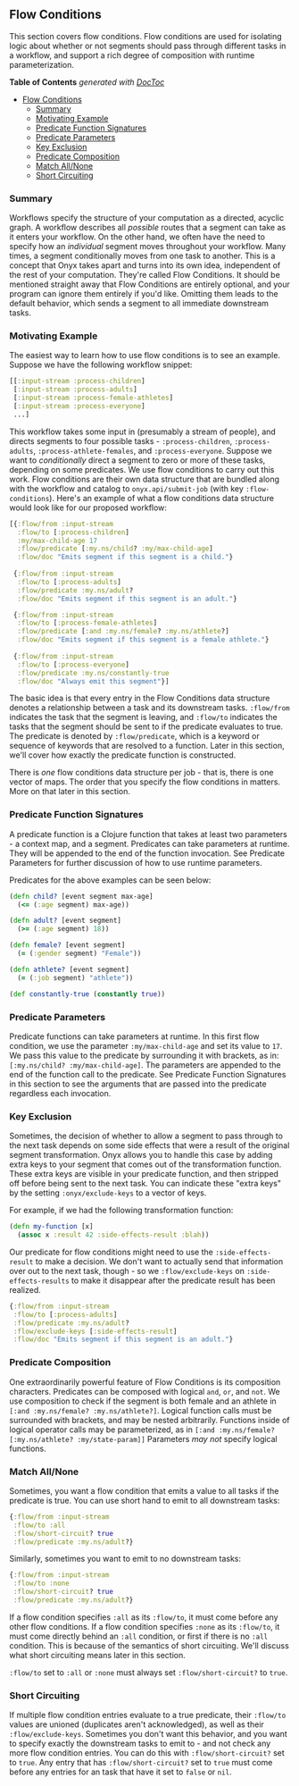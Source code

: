 ## Flow Conditions

This section covers flow conditions. Flow conditions are used for isolating logic about whether or not segments should pass through different tasks in a workflow, and support a rich degree of composition with runtime parameterization.

<!-- START doctoc generated TOC please keep comment here to allow auto update -->
<!-- DON'T EDIT THIS SECTION, INSTEAD RE-RUN doctoc TO UPDATE -->
**Table of Contents**  *generated with [DocToc](http://doctoc.herokuapp.com/)*

- [Flow Conditions](#flow-conditions)
  - [Summary](#summary)
  - [Motivating Example](#motivating-example)
  - [Predicate Function Signatures](#predicate-function-signatures)
  - [Predicate Parameters](#predicate-parameters)
  - [Key Exclusion](#key-exclusion)
  - [Predicate Composition](#predicate-composition)
  - [Match All/None](#match-allnone)
  - [Short Circuiting](#short-circuiting)

<!-- END doctoc generated TOC please keep comment here to allow auto update -->

### Summary

Workflows specify the structure of your computation as a directed, acyclic graph. A workflow describes all *possible* routes that a segment can take as it enters your workflow. On the other hand, we often have the need to specify how an *individual* segment moves throughout your workflow. Many times, a segment conditionally moves from one task to another. This is a concept that Onyx takes apart and turns into its own idea, independent of the rest of your computation. They're called Flow Conditions. It should be mentioned straight away that Flow Conditions are entirely optional, and your program can ignore them entirely if you'd like. Omitting them leads to the default behavior, which sends a segment to all immediate downstream tasks.

### Motivating Example

The easiest way to learn how to use flow conditions is to see an example. Suppose we have the following workflow snippet:

```clojure
[[:input-stream :process-children]
 [:input-stream :process-adults]
 [:input-stream :process-female-athletes]
 [:input-stream :process-everyone]
 ...]
```

This workflow takes some input in (presumably a stream of people), and directs segments to four possible tasks - `:process-children`, `:process-adults`, `:process-athlete-females`, and `:process-everyone`. Suppose we want to *conditionally* direct a segment to zero or more of these tasks, depending on some predicates. We use flow conditions to carry out this work. Flow conditions are their own data structure that are bundled along with the workflow and catalog to `onyx.api/submit-job` (with key `:flow-conditions`). Here's an example of what a flow conditions data structure would look like for our proposed workflow:

```clojure
[{:flow/from :input-stream
  :flow/to [:process-children]
  :my/max-child-age 17
  :flow/predicate [:my.ns/child? :my/max-child-age]
  :flow/doc "Emits segment if this segment is a child."}
  
 {:flow/from :input-stream
  :flow/to [:process-adults]
  :flow/predicate :my.ns/adult?
  :flow/doc "Emits segment if this segment is an adult."}

 {:flow/from :input-stream
  :flow/to [:process-female-athletes]
  :flow/predicate [:and :my.ns/female? :my.ns/athlete?]
  :flow/doc "Emits segment if this segment is a female athlete."}
  
 {:flow/from :input-stream
  :flow/to [:process-everyone]
  :flow/predicate :my.ns/constantly-true
  :flow/doc "Always emit this segment"}]
```

The basic idea is that every entry in the Flow Conditions data structure denotes a relationship between a task and its downstream tasks. `:flow/from` indicates the task that the segment is leaving, and `:flow/to` indicates the tasks that the segment should be sent to if the predicate evaluates to true. The predicate is denoted by `:flow/predicate`, which is a keyword or sequence of keywords that are resolved to a function. Later in this section, we'll cover how exactly the predicate function is constructed.

There is *one* flow conditions data structure per job - that is, there is one vector of maps. The order that you specify the flow conditions in matters. More on that later in this section.

### Predicate Function Signatures

A predicate function is a Clojure function that takes at least two parameters - a context map, and a segment. Predicates can take parameters at runtime. They will be appended to the end of the function invocation. See Predicate Parameters for further discussion of how to use runtime parameters.

Predicates for the above examples can be seen below:

```clojure
(defn child? [event segment max-age]
  (<= (:age segment) max-age))

(defn adult? [event segment]
  (>= (:age segment) 18))

(defn female? [event segment]
  (= (:gender segment) "Female"))

(defn athlete? [event segment]
  (= (:job segment) "athlete"))

(def constantly-true (constantly true))
```

### Predicate Parameters

Predicate functions can take parameters at runtime. In this first flow condition, we use the parameter `:my/max-child-age` and set its value to `17`. We pass this value to the predicate by surrounding it with brackets, as in: `[:my.ns/child? :my/max-child-age]`. The parameters are appended to the end of the function call to the predicate. See Predicate Function Signatures in this section to see the arguments that are passed into the predicate regardless each invocation.

### Key Exclusion

Sometimes, the decision of whether to allow a segment to pass through to the next task depends on some side effects that were a result of the original segment transformation. Onyx allows you to handle this case by adding extra keys to your segment that comes out of the transformation function. These extra keys are visible in your predicate function, and then stripped off before being sent to the next task. You can indicate these "extra keys" by the setting `:onyx/exclude-keys` to a vector of keys.

For example, if we had the following transformation function:

```clojure
(defn my-function [x]
  (assoc x :result 42 :side-effects-result :blah))
```

Our predicate for flow conditions might need to use the `:side-effects-result` to make a decision. We don't want to actually send that information over out to the next task, though - so we `:flow/exclude-keys` on `:side-effects-results` to make it disappear after the predicate result has been realized.

```clojure
{:flow/from :input-stream
 :flow/to [:process-adults]
 :flow/predicate :my.ns/adult?
 :flow/exclude-keys [:side-effects-result]
 :flow/doc "Emits segment if this segment is an adult."}
```

### Predicate Composition

One extraordinarily powerful feature of Flow Conditions is its composition characters. Predicates can be composed with logical `and`, `or`, and `not`. We use composition to check if the segment is both female and an athlete in `[:and :my.ns/female? :my.ns/athlete?]`. Logical function calls must be surrounded with brackets, and may be nested arbitrarily. Functions inside of logical operator calls may be parameterized, as in `[:and :my.ns/female? [:my.ns/athlete? :my/state-param]]` Parameters *may not* specify logical functions.

### Match All/None

Sometimes, you want a flow condition that emits a value to all tasks if the predicate is true. You can use short hand to emit to all downstream tasks:

```clojure
{:flow/from :input-stream
 :flow/to :all
 :flow/short-circuit? true
 :flow/predicate :my.ns/adult?}
```

Similarly, sometimes you want to emit to no downstream tasks:

```clojure
{:flow/from :input-stream
 :flow/to :none
 :flow/short-circuit? true
 :flow/predicate :my.ns/adult?}
```

If a flow condition specifies `:all` as its `:flow/to`, it must come before any other flow conditions. If a flow condition specifies `:none` as its `:flow/to`, it must come directly behind an `:all` condition, or first if there is no `:all` condition. This is because of the semantics of short circuiting. We'll discuss what short circuiting means later in this section.

`:flow/to` set to `:all` or `:none` must always set `:flow/short-circuit?` to `true`.

### Short Circuiting

If multiple flow condition entries evaluate to a true predicate, their `:flow/to` values are unioned (duplicates aren't acknowledged), as well as their `:flow/exclude-keys`. Sometimes you don't want this behavior, and you want to specify exactly the downstream tasks to emit to - and not check any more flow condition entries. You can do this with `:flow/short-circuit?` set to `true`. Any entry that has `:flow/short-circuit?` set to `true` must come before any entries for an task that have it set to `false` or `nil`.

